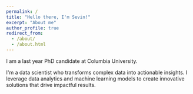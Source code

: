 ```yaml
---
permalink: /
title: "Hello there, I'm Sevin!"
excerpt: "About me"
author_profile: true
redirect_from: 
  - /about/
  - /about.html
---
```


I am a last year PhD candidate at Columbia University.

I'm a data scientist who transforms complex data into actionable insights. I leverage data analytics and machine learning models to create innovative solutions that drive impactful results.
